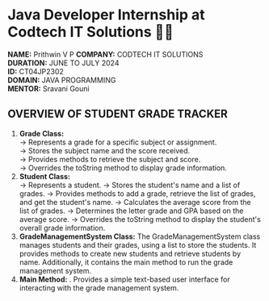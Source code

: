# Java Developer Internship at Codtech IT Solutions 👨‍💻
**NAME:** Prithwin V P                                                                                                                                  **COMPANY:** CODTECH IT SOLUTIONS                                                                                                                        
**DURATION:** JUNE TO JULY 2024                                                                                                                                
**ID:** CT04JP2302                                                                                                                                         
**DOMAIN:** JAVA PROGRAMMING                                                                                                                                          
**MENTOR:** Sravani Gouni



## OVERVIEW OF STUDENT GRADE TRACKER

1.  **Grade Class:**                                                                                                                                                  
         -> Represents a grade for a specific subject or assignment.                                                                                                
         -> Stores the subject name and the score received.                                                                                                         
         -> Provides methods to retrieve the subject and score.                                                                                                     
         -> Overrides the toString method to display grade information.
2.  **Student Class:**                                                                                                                                              
         -> Represents a student.
         -> Stores the student's name and a list of grades.
         -> Provides methods to add a grade, retrieve the list of grades, and get the student's name.
         -> Calculates the average score from the list of grades.
         -> Determines the letter grade and GPA based on the average score.
         -> Overrides the toString method to display the student's overall grade information.
3.  **GradeManagementSystem Class:**
           The GradeManagementSystem class manages students and their grades, using a list to store the students. It provides methods to create new students and 
    retrieve students by name. Additionally, it contains the main method to run the grade management system.
4.  **Main Method:**
.          Provides a simple text-based user interface for interacting with the grade management system.



